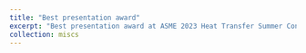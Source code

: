```yaml
---
title: "Best presentation award"
excerpt: "Best presentation award at ASME 2023 Heat Transfer Summer Conference. <br/><img src='/images/SHTC_award.jpg' alt="drawing" width="200">"
collection: miscs
---
```




